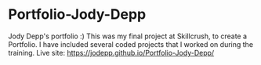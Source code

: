 # Portfolio-Jody-Depp
Jody Depp's portfolio :)
This was my final project at Skillcrush, to create a Portfolio. I have included several coded projects that I worked on during the training.
Live site: 
https://jodepp.github.io/Portfolio-Jody-Depp/
